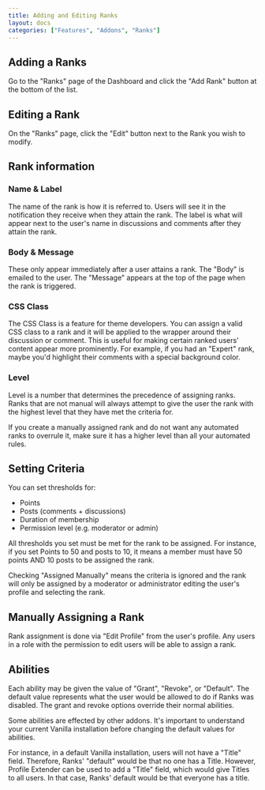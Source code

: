 ```yaml
---
title: Adding and Editing Ranks
layout: docs
categories: ["Features", "Addons", "Ranks"]
---
```


## Adding a Ranks

Go to the "Ranks" page of the Dashboard and click the "Add Rank" button at the bottom of the list.

## Editing a Rank

On the "Ranks" page, click the "Edit" button next to the Rank you wish to modify.

## Rank information

### Name & Label

The name of the rank is how it is referred to. Users will see it in the notification they receive when they attain the rank. The label is what will appear next to the user's name in discussions and comments after they attain the rank.

### Body & Message

These only appear immediately after a user attains a rank. The "Body" is emailed to the user. The "Message" appears at the top of the page when the rank is triggered.

### CSS Class

The CSS Class is a feature for theme developers. You can assign a valid CSS class to a rank and it will be applied to the wrapper around their discussion or comment. This is useful for making certain ranked users' content appear more prominently. For example, if you had an "Expert" rank, maybe you'd highlight their comments with a special background color.

### Level

Level is a number that determines the precedence of assigning ranks. Ranks that are not manual will always attempt to give the user the rank with the highest level that they have met the criteria for.

If you create a manually assigned rank and do not want any automated ranks to overrule it, make sure it has a higher level than all your automated rules.

## Setting Criteria

You can set thresholds for:

* Points
* Posts (comments + discussions)
* Duration of membership
* Permission level (e.g. moderator or admin)

All thresholds you set must be met for the rank to be assigned. For instance, if you set Points to 50 and posts to 10, it means a member must have 50 points AND 10 posts to be assigned the rank.

Checking "Assigned Manually" means the criteria is ignored and the rank will only be assigned by a moderator or administrator editing the user's profile and selecting the rank.

## Manually Assigning a Rank

Rank assignment is done via "Edit Profile" from the user's profile. Any users in a role with the permission to edit users will be able to assign a rank.

## Abilities

Each ability may be given the value of "Grant", "Revoke", or "Default". The default value represents what the user would be allowed to do if Ranks was disabled. The grant and revoke options override their normal abilities.

Some abilities are effected by other addons. It's important to understand your current Vanilla installation before changing the default values for abilities.

For instance, in a default Vanilla installation, users will not have a "Title" field. Therefore, Ranks' "default" would be that no one has a Title. However, Profile Extender can be used to add a "Title" field, which would give Titles to all users. In that case, Ranks' default would be that everyone has a title.
